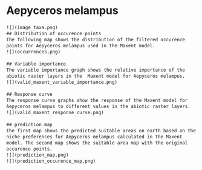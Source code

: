# Aepyceros melampus 
    ![](image_taxa.png) 
    ## Distribution of occurence points 
    The following map shows the distribution of the filtered occurence points for Aepyceros melampus used in the Maxent model. 
    ![](occurrences.png)
    
    ## Variable importance 
    The variable importance graph shows the relative importance of the abiotic raster layers in the  Maxent model for Aepyceros melampus. 
    ![](valid_maxent_variable_importance.png)
    
    ## Response curve 
    The response curve graphs show the response of the Maxent model for Aepyceros melampus to different values in the abiotic raster layers. 
    ![](valid_maxent_response_curve.png)
    
    ## prediction map 
    The first map shows the predicted suitable areas on earth based on the niche preferences for Aepyceros melampus calculated in the Maxent model. The second map shows the suitable area map with the original occurence points. 
    ![](prediction_map.png)
    ![](prediction_occurence_map.png)
    
